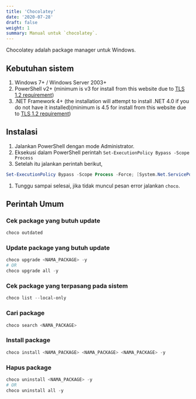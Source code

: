 ```yaml
---
title: 'Chocolatey'
date: '2020-07-28'
draft: false
weight: 1
summary: Manual untuk `chocolatey`.
---
```


Chocolatey adalah package manager untuk Windows.

## Kebutuhan sistem

1. Windows 7+ / Windows Server 2003+
1. PowerShell v2+ (minimum is v3 for install from this website due to [TLS 1.2 requirement](https://chocolatey.org/blog/remove-support-for-old-tls-versions))
1. .NET Framework 4+ (the installation will attempt to install .NET 4.0 if you do not have it installed)(minimum is 4.5 for install from this website due to [TLS 1.2 requirement](https://chocolatey.org/blog/remove-support-for-old-tls-versions))

## Instalasi

1. Jalankan PowerShell dengan mode Administrator.
1. Eksekusi dalam PowerShell perintah `Set-ExecutionPolicy Bypass -Scope Process`
1. Setelah itu jalankan perintah berikut,

  ```powershell
  Set-ExecutionPolicy Bypass -Scope Process -Force; [System.Net.ServicePointManager]::SecurityProtocol = [System.Net.ServicePointManager]::SecurityProtocol -bor 3072; iex ((New-Object System.Net.WebClient).DownloadString('https://chocolatey.org/install.ps1'))
  ```

1. Tunggu sampai selesai, jika tidak muncul pesan error jalankan `choco`.

## Perintah Umum

### Cek package yang butuh update

```powershell
choco outdated
```

### Update package yang butuh update

```powershell
choco upgrade <NAMA_PACKAGE> -y
# OR
choco upgrade all -y
```

### Cek package yang terpasang pada sistem

```powershell
choco list --local-only
```

### Cari package

```powershell
choco search <NAMA_PACKAGE>
```

### Install package

```powershell
choco install <NAMA_PACKAGE> <NAMA_PACKAGE> <NAMA_PACKAGE> -y
```

### Hapus package

```powershell
choco uninstall <NAMA_PACKAGE> -y
# OR
choco uninstall all -y
```
